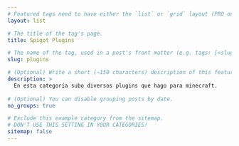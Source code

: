 ```yaml
---
# Featured tags need to have either the `list` or `grid` layout (PRO only).
layout: list

# The title of the tag's page.
title: Spigot Plugins

# The name of the tag, used in a post's front matter (e.g. tags: [<slug>]).
slug: plugins

# (Optional) Write a short (~150 characters) description of this featured tag.
description: >
  En esta categoría subo diversos plugins que hago para minecraft.
  
# (Optional) You can disable grouping posts by date.
no_groups: true

# Exclude this example category from the sitemap.
# DON'T USE THIS SETTING IN YOUR CATEGORIES!
sitemap: false
---
```

